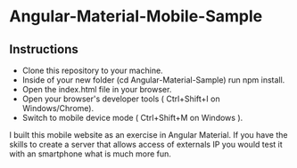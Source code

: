# Angular-Material-Mobile-Sample

## Instructions

- Clone this repository to your machine.
- Inside of your new folder (cd Angular-Material-Sample) run npm install.
- Open the index.html file in your browser.
- Open your browser's developer tools ( Ctrl+Shift+I on Windows/Chrome).
- Switch to mobile device mode ( Ctrl+Shift+M on Windows ).

I built this mobile website as an exercise in Angular Material. If you have the skills to  create a server that allows access of externals IP you would test it with an smartphone what is much more fun.
